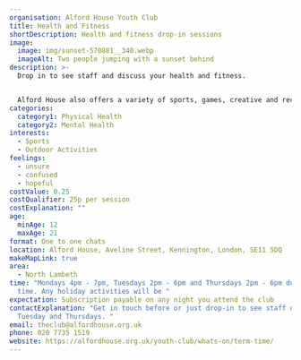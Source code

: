 ```yaml
---
organisation: Alford House Youth Club
title: Health and Fitness
shortDescription: Health and fitness drop-in sessions
image:
  image: img/sunset-570881__340.webp
  imageAlt: Two people jumping with a sunset behind
description: >-
  Drop in to see staff and discuss your health and fitness.


  Alford House also offers a variety of sports, games, creative and recreational activities, such as art and music production.
categories:
  category1: Physical Health
  category2: Mental Health
interests:
  - Sports
  - Outdoor Activities
feelings:
  - unsure
  - confused
  - hopeful
costValue: 0.25
costQualifier: 25p per session
costExplanation: ""
age:
  minAge: 12
  maxAge: 21
format: One to one chats
location: Alford House, Aveline Street, Kennington, London, SE11 5DQ
makeMapLink: true
area:
  - North Lambeth
time: "Mondays 4pm - 7pm, Tuesdays 2pm - 6pm and Thursdays 2pm - 6pm during term
  time. Any holiday activities will be "
expectation: Subscription payable on any night you attend the club
contactExplanation: "Get in touch before or just drop-in to see staff on Monday,
  Tuesday and Thursdays. "
email: theclub@alfordhouse.org.uk
phone: 020 7735 1519
website: https://alfordhouse.org.uk/youth-club/whats-on/term-time/
---
```

